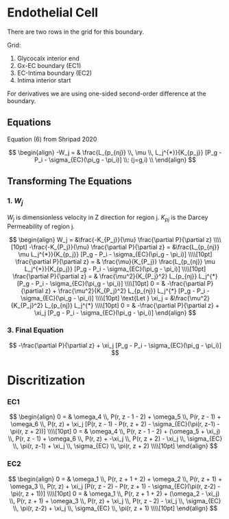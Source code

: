 # Endothelial Cell

There are two rows in the grid for this boundary.

Grid:   
1. Glycocalx interior end  
2. Gx-EC boundary (EC1)  
3. EC-Intima boundary (EC2)  
4. Intima interior start  
 
For derivatives we are using one-sided second-order difference at the boundary.


## Equations

Equation (6) from Shripad 2020

$$
\begin{align}
-W_j = & \frac{L_{p_{nj}} \\, \mu \\, L_j^{*}}{K_{p_j}} [P_g - P_i - \sigma_{EC}(\pi_g - \pi_i)] \\: (j=g,i) \\  
\end{align} 
$$

## Transforming The Equations

### 1. $W_j$  

$W_j$ is dimensionless velocity in Z direction for region j. $K_{pj}$ is the Darcey Permeability of region j.

$$
\begin{align}
W_j = &\frac{-K_{P_j}}{\mu} \frac{\partial P}{\partial z} \\\\[10pt]
-\frac{-K_{P_j}}{\mu} \frac{\partial P}{\partial z} = &\frac{L_{p_{nj}}  \mu  L_j^{*}}{K_{p_j}} [P_g - P_i - \sigma_{EC}(\pi_g - \pi_i)] \\\\[10pt]  
\frac{\partial P}{\partial z} = & \frac{\mu}{K_{P_j}}   \frac{L_{p_{nj}}  \mu  L_j^{*}}{K_{p_j}} [P_g - P_i - \sigma_{EC}(\pi_g - \pi_i)] \\\\[10pt]  
\frac{\partial P}{\partial z} = & \frac{\mu^2}{K_{P_j}^2} L_{p_{nj}}   L_j^{*} [P_g - P_i - \sigma_{EC}(\pi_g - \pi_i)] \\\\[10pt]  
0 = & -\frac{\partial P}{\partial z} + \frac{\mu^2}{K_{P_j}^2} L_{p_{nj}}   L_j^{*} [P_g - P_i - \sigma_{EC}(\pi_g - \pi_i)] \\\\[10pt]  
\text{Let } \xi_j = &\frac{\mu^2}{K_{P_j}^2} L_{p_{nj}}   L_j^{*} \\\\[10pt]  
0 = & -\frac{\partial P}{\partial z} + \xi_j [P_g - P_i - \sigma_{EC}(\pi_g - \pi_i)]
\end{align} 
$$

### 3. Final Equation

$$
-\frac{\partial P}{\partial z} + \xi_j [P_g - P_i - \sigma_{EC}(\pi_g - \pi_i)]
$$



# Discritization

### EC1

$$
\begin{align}
0 = & \omega_4 \\, P(r, z - 1 - 2) +  \omega_5 \\, P(r, z - 1) + \omega_6 \\, P(r, z) + \xi_j [P(r, z - 1) - P(r, z + 2) - \sigma_{EC}(\pi(r, z-1) - \pi(r, z + 2))] \\\\[10pt]
0 = & \omega_4 \\, P(r, z - 1 - 2) +  (\omega_5 + \xi_j) \\, P(r, z - 1) + \omega_6 \\, P(r, z) + -\xi_j \\, P(r, z + 2) - \xi_j \\, \sigma_{EC} \\, \pi(r, z-1) + \xi_j \\, \sigma_{EC} \\, \pi(r, z + 2) \\\\[10pt]
\end{align}
$$

<!--  
0 = & \omega_1 \\, P(r, z + 1 + 2) + \omega_2 \\, P(r, z + 1) + \omega_3 \\, P(r, z) \\\\[10pt]
-->


### EC2

$$
\begin{align}
0 = & \omega_1 \\, P(r, z + 1 + 2) + \omega_2 \\, P(r, z + 1) + \omega_3 \\, P(r, z) + \xi_j [P(r, z - 2) - P(r, z + 1) - \sigma_{EC}(\pi(r, z-2) - \pi(r, z + 1))] \\\\[10pt]
0 = & \omega_1 \\, P(r, z + 1 + 2) + (\omega_2 - \xi_j) \\, P(r, z + 1) + \omega_3 \\, P(r, z) + \xi_j \\, P(r, z - 2) - \xi_j \\, \sigma_{EC} \\, \pi(r, z-2) + \xi_j \\, \sigma_{EC} \\, \pi(r, z + 1) \\\\[10pt]
\end{align}
$$


